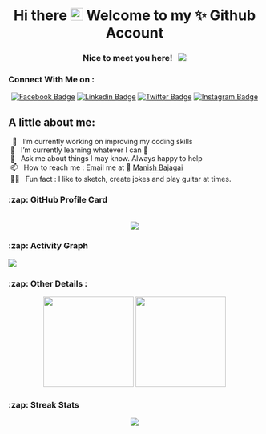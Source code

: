 <h1 align="center"> Hi there <img src="https://media.giphy.com/media/hvRJCLFzcasrR4ia7z/giphy.gif" width="25px" height="25px"> Welcome to my ✨ Github Account</h1>
<div align="center">
  
### Nice to meet you here! &nbsp; ![](https://visitor-badge.glitch.me/badge?page_id=manishbajagai2)
  
</div>

  
### Connect With Me on :

<div align="center"> 
  
[![Facebook Badge](https://img.shields.io/badge/-Facebook-3b5998?style=flat-square&logo=Facebook&logoColor=white)](https://www.facebook.com/manish.bajagai.9638/)
[![Linkedin Badge](https://img.shields.io/badge/-LinkedIn-0e76a8?style=flat-square&logo=Linkedin&logoColor=white)](https://www.linkedin.com/in/manishbajagai/)
[![Twitter Badge](https://img.shields.io/badge/-Twitter-00acee?style=flat-square&logo=Twitter&logoColor=white)](https://twitter.com/Manishbajagai)
[![Instagram Badge](https://img.shields.io/badge/-Instagram-e4405f?style=flat-square&logo=Instagram&logoColor=white)](https://www.instagram.com/manish_bajagai/)
  
 </div>
  
## A little about me:

&nbsp; 🔭 &nbsp; I’m currently working on improving my coding skills <br/>
&nbsp;🌱 &nbsp; I’m currently learning whatever I can 🤣 <br />
&nbsp;💬 &nbsp; Ask me about things I may know. Always happy to help <br />
&nbsp;📫 &nbsp; How to reach me : Email me at 📧 [Manish Bajagai](mailto:manishbajagai2@gmail.com?subject=[GitHub]%20Source%20Han%20Sans) <br />
&nbsp;🕺🏻 &nbsp; Fun fact : I like to sketch, create jokes and play guitar at times. <br />
  
<h3>:zap: GitHub Profile Card</h3>
<br />
<div align="center">
  <img src="https://github-profile-summary-cards.vercel.app/api/cards/profile-details?username=manishbajagai2&theme=vue"/>
</div>

<h3>:zap: Activity Graph</h3>
  <img src="https://activity-graph.herokuapp.com/graph?username=manishbajagai2&theme=minimal"/>

<h3>:zap: Other Details :</h3>

<p align="center">
  <img height="180em" src="https://github-readme-stats.vercel.app/api?username=manishbajagai2&show_icons=true&hide_border=true&&count_private=true&include_all_commits=true" />
  <img height="180em" src="https://github-readme-stats.vercel.app/api/top-langs/?username=manishbajagai2&exclude_repo=KNN-Image-Classification&show_icons=true&hide_border=true&layout=compact&langs_count=8"/>
</p>

<h3>:zap: Streak Stats</h3>
<p align="center"> <img src="https://github-readme-streak-stats.herokuapp.com/?user=manishbajagai2" />

